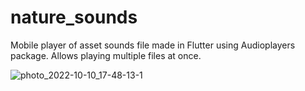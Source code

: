 # nature_sounds

Mobile player of asset sounds file made in Flutter using Audioplayers package. Allows playing multiple files at once.


![photo_2022-10-10_17-48-13-1](https://user-images.githubusercontent.com/54019003/194894059-9d008911-ac84-4ba3-bfd2-8b7bee6c78bc.jpg)
